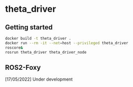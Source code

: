 # theta_driver

## Getting started

```bash
docker build -t theta_driver .
docker run --rm -it --net=host --privileged theta_driver
roscore&
rosrun theta_driver theta_driver_node
```

## ROS2-Foxy

[17/05/2022] Under development